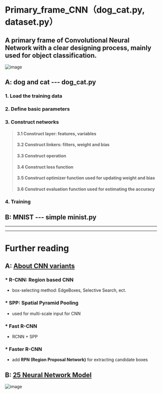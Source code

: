 Primary_frame_CNN（dog_cat.py, dataset.py）  
============
A primary frame of Convolutional Neural Network with a clear designing process, mainly used for object classification.  
------------
![image](https://github.com/Menglinucas/Primary_frame_CNN/blob/master/CNN.PNG)  

## A: dog and cat --- dog_cat.py
### 1. Load the training data  
### 2. Define basic parameters  
### 3. Construct networks  
> #### 3.1 Construct layer: features, variables  
> #### 3.2 Construct linkers: filters, weight and bias  
> #### 3.3 Construct operation  
> #### 3.4 Construct loss function  
> #### 3.5 Construct optimizer function used for updating weight and bias  
> #### 3.6 Construct evaluation function used for estimating the accuracy  
### 4. Training  

## B: MNIST --- simple minist.py  
************************************************************************************  
************************************************************************************  
Further reading  
===============  
## A: [About CNN variants](https://www.cnblogs.com/skyfsm/p/6806246.html)  
### * R-CNN: Region based CNN  
  * box-selecting method: EdgeBoxes, Selective Search, ect.  
### * SPP: Spatial Pyramid Pooling  
  * used for multi-scale input for CNN  
### * Fast R-CNN  
  * RCNN + SPP  
### * Faster R-CNN  
 * add **RPN (Region Proposal Network)** for extracting candidate boxes  
  
  
## B: [25 Neural Network Model](http://blog.csdn.net/qq_35082030/article/details/73368962)  
![image](https://github.com/Menglinucas/Primary_frame_CNN/blob/master/NN.jpg)
